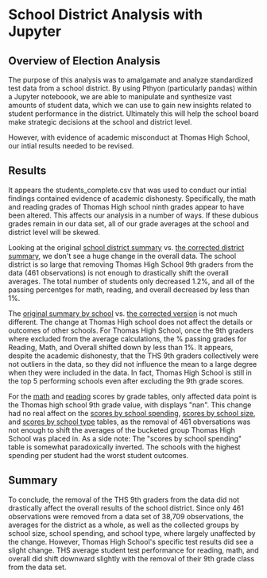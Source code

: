 # School District Analysis with Jupyter 

## Overview of Election Analysis
The purpose of this analysis was to amalgamate and analyze standardized test data from a school district. By using Pthyon (particularly pandas) within a Jupyter noteboook, we are able to manipulate and synthesize vast amounts of student data, which we can use to gain new insights related to student performance in the district. Ultimately this will help the school board make strategic decisions at the school and district level. 

However, with evidence of academic misconduct at Thomas High School, our intial results needed to be revised. 

## Results 
It appears the students_complete.csv that was used to conduct our intial findings contained evidence of academic dishonesty. Specifically, the math and reading grades of Thomas High school ninth grades appear to have been altered. This affects our analysis in a number of ways. If these dubious grades remain in our data set, all of our grade averages at the school and district level will be skewed. 

Looking at the original [school district summary](https://github.com/matthewprice-github/school_district_analysis/blob/main/resources/district_summary.PNG) vs. [the corrected district summary](https://github.com/matthewprice-github/school_district_analysis/blob/main/resources/district_summary_corrected.PNG), we don't see a huge change in the overall data. The school district is so large that removing Thomas High School 9th graders from the data (461 observations) is not enough to drastically shift the overall averages. The total number of students only decreased 1.2%, and all of the passing percentges for math, reading, and overall decreased by less than 1%. 

The [original summary by school](https://github.com/matthewprice-github/school_district_analysis/blob/main/resources/school_summary.PNG) vs. [the corrected version](https://github.com/matthewprice-github/school_district_analysis/blob/main/resources/school_summary_corrected.PNG) is not much different. The change at Thomas High school does not affect the details or outcomes of other schools. For Thomas High School, once the 9th graders where excluded from the average calculations, the % passing grades for Reading, Math, and Overall shifted down by less than 1%. It appears, despite the academic dishonesty, that the THS 9th graders collectively were not outliers in the data, so they did not influence the mean to a large degree when they were included in the data. In fact, Thomas High School is still in the top 5 performing schools even after excluding  the 9th grade scores. 

For the [math](https://github.com/matthewprice-github/school_district_analysis/blob/main/resources/math_scores_by_grade.PNG) and [reading](https://github.com/matthewprice-github/school_district_analysis/blob/main/resources/reading_scores_by_grade.PNG) scores by grade tables, only affected data point is the Thomas high school 9th grade value, with displays "nan". This change had no real affect on the [scores by school spending](https://github.com/matthewprice-github/school_district_analysis/blob/main/resources/spending_summary.PNG), [scores by school size](https://github.com/matthewprice-github/school_district_analysis/blob/main/resources/size_summary.PNG), and [scores by school type](https://github.com/matthewprice-github/school_district_analysis/blob/main/resources/type_summary.PNG) tables, as the removal of 461 obversations was not enough to shift the averages of the bucketed group Thomas High School was placed in. As a side note: The "scores by school spending" table is somewhat paradoxically inverted. The schools with the highest spending per student had the worst student outcomes. 

## Summary 
To conclude, the removal of the THS 9th graders from the data did not drastically affect the overall results of the school district. Since only 461 observations were removed from a data set of 38,709 observations, the averages for the district as a whole, as well as the collected groups by school size, school spending, and school type, where largely unaffected by the change. However, Thomas High School's specific test results did see a slight change. THS average student test performance for reading, math, and overall did shift downward slightly with the removal of their 9th grade class from the data set. 
